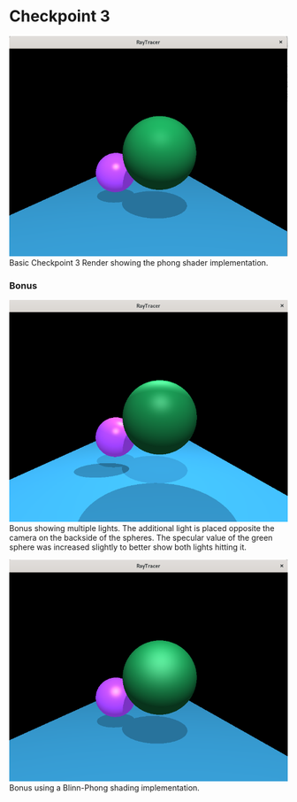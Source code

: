 # Checkpoint 3
<img class="img-fluid" src="../../assets/img/checkpoint3_base_img.png" alt="..." /> \
Basic Checkpoint 3 Render showing the phong shader implementation.

### Bonus
<img class="img-fluid" src="../../assets/img/checkpoint3_bonus_mult_lights_img.png" alt="..." /> \
Bonus showing multiple lights. The additional light is placed opposite the camera on the backside of the spheres. The specular value of the green sphere was increased slightly to better show both lights hitting it.

<img class="img-fluid" src="../../assets/img/checkpoint3_bonus_blinnphong_img.png" alt="..." /> \
Bonus using a Blinn-Phong shading implementation.